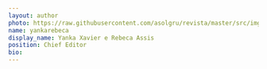 ```yaml
---
layout: author
photo: https://raw.githubusercontent.com/asolgru/revista/master/src/img/placeholder.png
name: yankarebeca
display_name: Yanka Xavier e Rebeca Assis
position: Chief Editor
bio: 
---
```

